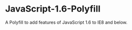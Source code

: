 JavaScript-1.6-Polyfill
=======================

A Polyfill to add features of JavaScript 1.6 to IE8 and below.